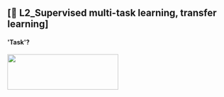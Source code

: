 ## [📔 L2_Supervised multi-task learning, transfer learning]

#### 'Task'?
<img src="https://user-images.githubusercontent.com/33504288/124423334-dfd8d480-dd9f-11eb-862b-45f6ef9d8db6.png" width="250" height="80">
